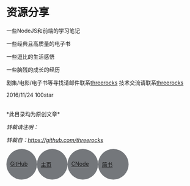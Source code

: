 # 资源分享

一些NodeJS和前端的学习笔记  

一些经典且高质量的电子书  

一些逗比的生活感悟  

一些脑残的成长的经历  


剧集/电影/电子书等寻找请邮件联系[threerocks](196887298@qq.com)
技术交流请联系[threerocks](196887298@qq.com)

2016/11/24  100star

<br />
*此目录均为原创文章*  

*转载请注明：*  

*转载自：https://github.com/threerocks*  

<div style="width: 80px;height: 80px;border-radius: 40px;background: #74777b;float: left;position: relative">
  <a href="https://github.com/threerocks" style="position: absolute;margin-top: -10px;top: 50%;margin-left: 10px">GitHub</a>
</div>
<div style="width: 80px;height: 80px;border-radius: 40px;background: #74777b;float: left;position: relative">
  <a href="https://threerocks.github.io" style="position: absolute;margin-top: -10px;top: 50%;margin-left: 10px">主页</a>
</div>
<div style="width: 80px;height: 80px;border-radius: 40px;background: #74777b;float: left;position: relative">
  <a href="http://cnodejs.org/user/a1511870876" style="position: absolute;margin-top: -10px;top: 50%;margin-left: 10px">CNode</a>
</div>
<div style="width: 80px;height: 80px;border-radius: 40px;background: #74777b;float: left;position: relative">
  <a href="http://www.jianshu.com/users/e042cbe4da21/latest_articles" style="position: absolute;margin-top: -10px;top: 50%;margin-left: 10px">简书</a>
</div>  



